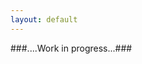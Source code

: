 ```yaml
---
layout: default
---
```


<!---
## Research scientist in physical oceanography
-->

###....Work in progress...###
